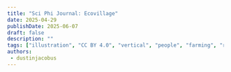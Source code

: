 ```yaml
---
title: "Sci Phi Journal: Ecovillage"
date: 2025-04-29
publishDate: 2025-06-07
draft: false
description: ""
tags: ["illustration", "CC BY 4.0", "vertical", "people", "farming", "robots"]
authors:
 - dustinjacobus
---
```



